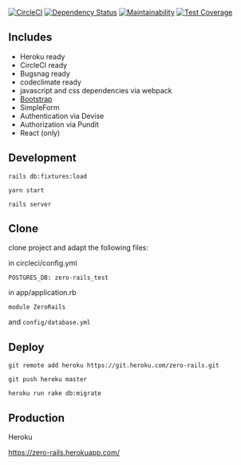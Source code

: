 [![CircleCI](https://circleci.com/gh/grrrisu/zero-rails.svg?style=svg)](https://circleci.com/gh/grrrisu/zero-rails)
[![Dependency Status](https://gemnasium.com/badges/github.com/grrrisu/zero-rails.svg)](https://gemnasium.com/github.com/grrrisu/zero-rails)
[![Maintainability](https://api.codeclimate.com/v1/badges/edb44b90aed4229d22f4/maintainability)](https://codeclimate.com/github/grrrisu/zero-rails/maintainability)
[![Test Coverage](https://api.codeclimate.com/v1/badges/edb44b90aed4229d22f4/test_coverage)](https://codeclimate.com/github/grrrisu/zero-rails/test_coverage)

## Includes

* Heroku ready
* CircleCI ready
* Bugsnag ready
* codeclimate ready
* javascript and css dependencies via webpack
* [Bootstrap](https://getbootstrap.com/)
* SimpleForm
* Authentication via Devise
* Authorization via Pundit
* React (only)

## Development

`rails db:fixtures:load`

`yarn start`

`rails server`

## Clone

clone project and adapt the following files:

in circleci/config.yml

`POSTGRES_DB: zero-rails_test`

in app/application.rb

`module ZeroRails`

and `config/database.yml`

## Deploy

`git remote add heroku https://git.heroku.com/zero-rails.git`

`git push heroku master`

`heroku run rake db:migrate`

## Production

Heroku

https://zero-rails.herokuapp.com/

